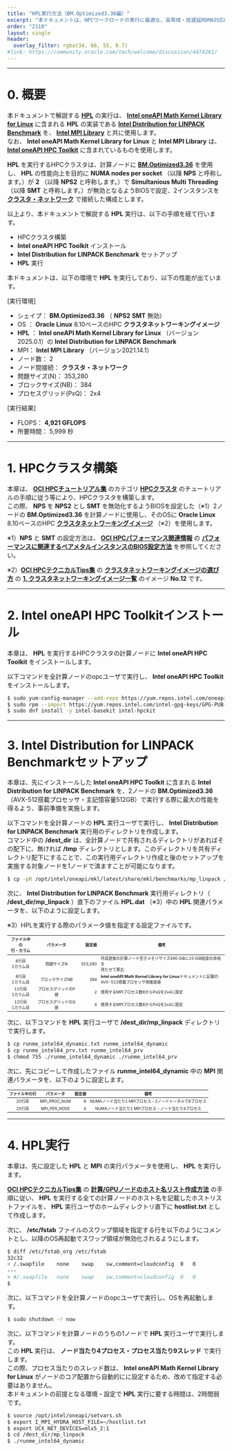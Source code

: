 ```yaml
---
title: "HPL実行方法（BM.Optimized3.36編）"
excerpt: "本ドキュメントは、HPCワークロードの実行に最適な、高帯域・低遅延RDMA対応RoCEv2採用のクラスタ・ネットワークでHPCワークロード向けベアメタルインスタンスBM.Optimized3.36をノード間接続するHPCクラスタで、標準ベンチマークのHPLを実行する方法を解説します。"
order: "2110"
layout: single
header:
  overlay_filter: rgba(34, 66, 55, 0.7)
#link: https://community.oracle.com/tech/welcome/discussion/4474261/
---
```

<style>
table, th, td {
    font-size: 80%;
}
</style>

***
# 0. 概要

本ドキュメントで解説する **[HPL](https://www.netlib.org/benchmark/hpl/)** の実行は、 **[Intel oneAPI Math Kernel Library for Linux](https://www.intel.com/content/www/us/en/developer/tools/oneapi/onemkl.html#gs.jwmn3t)** に含まれる **HPL** の実装である **[Intel Distribution for LINPACK Benchmark](https://www.intel.com/content/www/us/en/docs/onemkl/developer-guide-linux/2023-1/intel-distribution-for-linpack-benchmark.html)** を、 **[Intel MPI Library](https://www.intel.com/content/www/us/en/developer/tools/oneapi/mpi-library.html#gs.jwmodq)** と共に使用します。  
なお、 **Intel oneAPI Math Kernel Library for Linux** と **Intel MPI Library** は、 **[Intel oneAPI HPC Toolkit](https://www.intel.com/content/www/us/en/developer/tools/oneapi/hpc-toolkit.html#gs.jwmpak)** に含まれているものを使用します。

**HPL** を実行するHPCクラスタは、計算ノードに **[BM.Optimized3.36](https://docs.oracle.com/ja-jp/iaas/Content/Compute/References/computeshapes.htm#bm-hpc-optimized)** を使用し、 **HPL** の性能向上を目的に **NUMA nodes per socket** （以降 **NPS** と呼称します。）が **2** （以降 **NPS2** と呼称します。）で **Simultanious Multi Threading** （以降 **SMT** と呼称します。）が無効となるようBIOSで設定、2インスタンスを **[クラスタ・ネットワーク](/ocitutorials/hpc/#5-1-クラスタネットワーク)** で接続した構成とします。

以上より、本ドキュメントで解説する **HPL** 実行は、以下の手順を経て行います。

- HPCクラスタ構築
- **Intel oneAPI HPC Toolkit** インストール
- **Intel Distribution for LINPACK Benchmark** セットアップ
- **HPL** 実行

本ドキュメントは、以下の環境で **HPL** を実行しており、以下の性能が出ています。

[実行環境]
- シェイプ： **BM.Optimized3.36** （ **NPS2** **SMT** 無効）
- OS ： **Oracle Linux** 8.10ベースのHPC **クラスタネットワーキングイメージ**
- **HPL** ： **Intel oneAPI Math Kernel Library for Linux** （バージョン2025.0.1）の **Intel Distribution for LINPACK Benchmark**
- MPI： **Intel MPI Library** （バージョン2021.14.1）
- ノード数： 2
- ノード間接続： **クラスタ・ネットワーク**
- 問題サイズ(N)： 353,280
- ブロックサイズ(NB)： 384
- プロセスグリッド(PxQ)： 2x4

[実行結果]
- FLOPS： **4,921 GFLOPS**
- 所要時間： 5,999 秒

***
# 1. HPCクラスタ構築

本章は、 **[OCI HPCチュートリアル集](/ocitutorials/hpc/#1-oci-hpcチュートリアル集)** のカテゴリ **[HPCクラスタ](/ocitutorials/hpc/#1-1-hpcクラスタ)** のチュートリアルの手順に従う等により、HPCクラスタを構築します。  
この際、 **NPS** を **NPS2** とし **SMT** を無効化するようBIOSを設定した（※1）2ノードの **BM.Optimized3.36** を計算ノードに使用し、そのOSに **Oracle Linux** 8.10ベースのHPC **[クラスタネットワーキングイメージ](/ocitutorials/hpc/#5-13-クラスタネットワーキングイメージ)** （※2）を使用します。

※1）**NPS** と **SMT** の設定方法は、 **[OCI HPCパフォーマンス関連情報](/ocitutorials/hpc/#2-oci-hpcパフォーマンス関連情報)** の **[パフォーマンスに関連するベアメタルインスタンスのBIOS設定方法](/ocitutorials/hpc/benchmark/bios-setting/)** を参照してください。

※2）**[OCI HPCテクニカルTips集](/ocitutorials/hpc/#3-oci-hpcテクニカルtips集)** の **[クラスタネットワーキングイメージの選び方](/ocitutorials/hpc/tech-knowhow/osimage-for-cluster/)** の **[1. クラスタネットワーキングイメージ一覧](/ocitutorials/hpc/tech-knowhow/osimage-for-cluster/#1-クラスタネットワーキングイメージ一覧)** のイメージ **No.12** です。

***
# 2. Intel oneAPI HPC Toolkitインストール

本章は、 **HPL** を実行するHPCクラスタの計算ノードに **Intel oneAPI HPC Toolkit** をインストールします。

以下コマンドを全計算ノードのopcユーザで実行し、 **Intel oneAPI HPC Toolkit** をインストールします。

```sh
$ sudo yum-config-manager --add-repo https://yum.repos.intel.com/oneapi
$ sudo rpm --import https://yum.repos.intel.com/intel-gpg-keys/GPG-PUB-KEY-INTEL-SW-PRODUCTS.PUB
$ sudo dnf install -y intel-basekit intel-hpckit
```

***
# 3. Intel Distribution for LINPACK Benchmarkセットアップ

本章は、先にインストールした **Intel oneAPI HPC Toolkit** に含まれる **Intel Distribution for LINPACK Benchmark** を、2ノードの **BM.Optimized3.36** （AVX-512搭載プロセッサ・主記憶容量512GB）で実行する際に最大の性能を得るよう、事前準備を実施します。

以下コマンドを全計算ノードの **HPL** 実行ユーザで実行し、 **Intel Distribution for LINPACK Benchmark** 実行用のディレクトリを作成します。  
コマンド中の **/dest_dir** は、全計算ノードで共有されるディレクトリがあればその配下に、無ければ **/tmp** ディレクトリとします。このディレクトリを共有ディレクトリ配下にすることで、この実行用ディレクトリ作成と後のセットアップを実施する対象ノードを1ノードで済ますことが可能になります。

```sh
$ cp -pR /opt/intel/oneapi/mkl/latest/share/mkl/benchmarks/mp_linpack /dest_dir/
```

次に、 **Intel Distribution for LINPACK Benchmark** 実行用ディレクトリ（ **/dest_dir/mp_linpack** ）直下のファイル **HPL.dat** （※3）中の **HPL** 関連パラメータを、以下のように設定します。

※3）HPLを実行する際のパラメータ値を指定する設定ファイルです。

| ファイル中の<br>行・カラム | パラメータ       | 設定値     | 備考                                                                          |
| :-------------: | :---------: | ------: | --------------------------------------------------------------------------- |
| 6行目<br>1カラム目       | 問題サイズN      | 353,280 | 作成直後の計算ノード空きメモリサイズ490 GiBに10 GiB程度の余裕を<br>持たせて算出                                |
| 8行目<br>1カラム目       | ブロックサイズNB   | 384     | **Intel oneAPI Math Kernel Library for Linux**ドキュメントに記載の<br>AVX-512搭載プロセッサ用推奨値 |
| 11行目<br>1カラム目      | プロセスグリッドのP値 | 2       | 使用するMPIプロセス数8からPxQを2x4に設定                                                   |
| 12行目<br>1カラム目      | プロセスグリッドのQ値 | 4       | 使用するMPIプロセス数8からPxQを2x4に設定                                                   |

次に、以下コマンドを **HPL** 実行ユーザで **/dest_dir/mp_linpack** ディレクトリで実行します。

```sh
$ cp runme_intel64_dynamic.txt runme_intel64_dynamic
$ cp runme_intel64_prv.txt runme_intel64_prv
$ chmod 755 ./runme_intel64_dynamic ./runme_intel64_prv
```

次に、先にコピーして作成したファイル **runme_intel64_dynamic** 中の **MPI** 関連パラメータを、以下のように設定します。

| ファイル中の行 | パラメータ        | 設定値 | 備考                                 |
| :-----: | :----------: | --: | :--------------------------------: |
| 20行目    | MPI_PROC_NUM | 8   | NUMAノード当たり1 MPIプロセス・2ノードトータルで8プロセス |
| 25行目    | MPI_PER_NODE | 4   | NUMAノード当たり1 MPIプロセス・ノード当たり4プロセス    |

***
# 4. HPL実行

本章は、先に設定した **HPL** と **MPI** の実行パラメータを使用し、 **HPL** を実行します。

**[OCI HPCテクニカルTips集](/ocitutorials/hpc/#3-oci-hpcテクニカルtips集)** の **[計算/GPUノードのホスト名リスト作成方法](/ocitutorials/hpc/tech-knowhow/compute-host-list/)** の手順に従い、 **HPL** を実行する全ての計算ノードのホスト名を記載したホストリストファイルを、 **HPL** 実行ユーザのホームディレクトリ直下に **hostlist.txt** として作成します。

次に、 **/etc/fstab** ファイルのスワップ領域を指定する行を以下のようにコメントとし、以降のOS再起動でスワップ領域が無効化されるようにします。

```sh
$ diff /etc/fstab_org /etc/fstab
32c32
< /.swapfile	none	swap	sw,comment=cloudconfig	0	0
---
> #/.swapfile	none	swap	sw,comment=cloudconfig	0	0
$
```

次に、以下コマンドを全計算ノードのopcユーザで実行し、OSを再起動します。

```sh
$ sudo shutdown -r now
```

次に、以下コマンドを計算ノードのうちの1ノードで **HPL** 実行ユーザで実行します。  
この **HPL** 実行は、 **ノード当たり4プロセス・プロセス当たり9スレッド** で実行します。  
この際、プロセス当たりのスレッド数は、 **Intel oneAPI Math Kernel Library for Linux** がノードのコア配置から自動的にに設定するため、改めて指定する必要はありません。  
本ドキュメントの前提となる環境・設定で **HPL** 実行に要する時間は、2時間弱です。

```sh
$ source /opt/intel/oneapi/setvars.sh
$ export I_MPI_HYDRA_HOST_FILE=~/hostlist.txt
$ export UCX_NET_DEVICES=mlx5_2:1
$ cd /dest_dir/mp_linpack
$ ./runme_intel64_dynamic
```